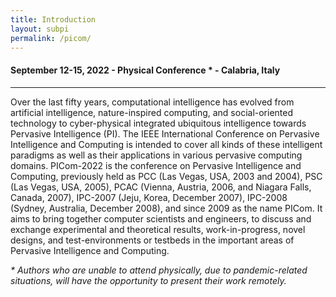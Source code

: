 ```yaml
---
title: Introduction
layout: subpi
permalink: /picom/
---
```


<div class="row">
<div class="col-md-8 mb-5">

<h4>September 12-15, 2022 - Physical Conference * - Calabria, Italy</h4>
<hr/>

<p>
Over the last fifty years, computational intelligence has evolved from artificial intelligence, nature-inspired computing, and social-oriented technology to cyber-physical integrated ubiquitous intelligence towards Pervasive Intelligence (PI). The IEEE International Conference on Pervasive Intelligence and Computing is intended to cover all kinds of these intelligent paradigms as well as their applications in various pervasive computing domains.
PICom-2022 is the conference on Pervasive Intelligence and Computing, previously held as PCC (Las Vegas, USA, 2003 and 2004), PSC (Las Vegas, USA, 2005), PCAC (Vienna, Austria, 2006, and Niagara Falls, Canada, 2007), IPC-2007 (Jeju, Korea, December 2007), IPC-2008 (Sydney, Australia, December 2008), and since 2009 as the name PICom. It aims to bring together computer scientists and engineers, to discuss and exchange experimental and theoretical results, work-in-progress, novel designs, and test-environments or testbeds in the important areas of Pervasive Intelligence and Computing.
</p>

<p><i>* Authors who are unable to attend physically, due to pandemic-related situations, will have the opportunity to present their work remotely.</i></p>

</div>
</div>
